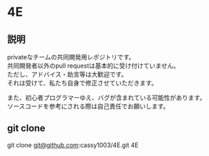 4E
==

説明
----
privateなチームの共同開発用レポジトリです。  
共同開発者以外のpull requestは基本的に受け付けていません。  
ただし、アドバイス・助言等は大歓迎です。  
それは受けて、私たち自身で修正させていただきます。  

また、初心者プログラマーゆえ、バグが含まれている可能性があります。  
ソースコードを参考にされる際は自己責任でお願いします。  

git clone
---------
  git clone git@github.com:cassy1003/4E.git 4E


